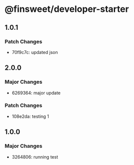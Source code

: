 # @finsweet/developer-starter

## 1.0.1

### Patch Changes

- 70f9c7c: updated json

## 2.0.0

### Major Changes

- 6269364: major update

### Patch Changes

- 108e2da: testing 1

## 1.0.0

### Major Changes

- 3264806: running test

